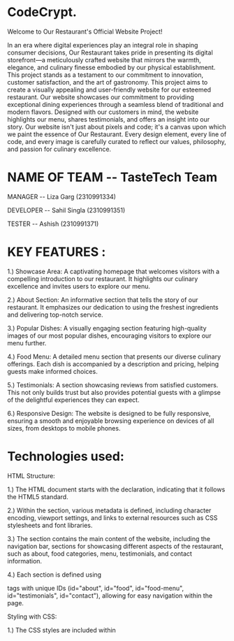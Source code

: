 # CodeCrypt.
Welcome to Our Restaurant's Official Website Project!

In an era where digital experiences play an integral role in shaping consumer decisions, Our Restaurant takes pride in presenting its digital storefront—a meticulously crafted website that mirrors the warmth, elegance, and culinary finesse embodied by our physical establishment. This project stands as a testament to our commitment to innovation, customer satisfaction, and the art of gastronomy.
This project aims to create a visually appealing and user-friendly website for our esteemed restaurant. Our website showcases our commitment to providing exceptional dining experiences through a seamless blend of traditional and modern flavors. Designed with our customers in mind, the website highlights our menu, shares testimonials, and offers an insight into our story.
Our website isn't just about pixels and code; it's a canvas upon which we paint the essence of Our Restaurant. Every design element, every line of code, and every image is carefully curated to reflect our values, philosophy, and passion for culinary excellence.

# NAME OF TEAM -- TasteTech Team
MANAGER -- Liza Garg (2310991334)

DEVELOPER -- Sahil Singla (2310991351)

TESTER -- Ashish (2310991371)

# KEY FEATURES :
1.) Showcase Area: A captivating homepage that welcomes visitors with a compelling introduction to our restaurant. It highlights our culinary excellence and invites users to explore our menu.

2.) About Section: An informative section that tells the story of our restaurant. It emphasizes our dedication to using the freshest ingredients and delivering top-notch service.

3.) Popular Dishes: A visually engaging section featuring high-quality images of our most popular dishes, encouraging visitors to explore our menu further.

4.) Food Menu: A detailed menu section that presents our diverse culinary offerings. Each dish is accompanied by a description and pricing, helping guests make informed choices.

5.) Testimonials: A section showcasing reviews from satisfied customers. This not only builds trust but also provides potential guests with a glimpse of the delightful experiences they can expect.

6.) Responsive Design: The website is designed to be fully responsive, ensuring a smooth and enjoyable browsing experience on devices of all sizes, from desktops to mobile phones.

# Technologies used:

HTML Structure:

1.) The HTML document starts with the <!DOCTYPE html> declaration, indicating that it follows the HTML5 standard.

2.) Within the <head> section, various metadata is defined, including character encoding, viewport settings, and links to external resources such as CSS stylesheets and font libraries.

3.) The <body> section contains the main content of the website, including the navigation bar, sections for showcasing different aspects of the restaurant, such as about, food categories, menu, testimonials, and contact information.

4.) Each section is defined using <section> tags with unique IDs (id="about", id="food", id="food-menu", id="testimonials", id="contact"), allowing for easy navigation within the page.

Styling with CSS:

1.) The CSS styles are included within <style> tags in the <head> section of the HTML document.

2.) Various CSS rules are defined to style different elements of the website, including fonts, colors, layout, responsiveness, and animations.

3.) The CSS rules are organized into sections corresponding to different parts of the website, such as the navbar, showcase area, about section, food categories, food menu, testimonials, contact form, and footer.

4.) Media queries are used to make the website responsive, adjusting the layout and styling for different screen sizes and devices.

Responsive Design:

1.) Media queries are used to define different CSS styles based on the screen width, ensuring that the website layout adapts well to various devices, including desktops, tablets, and smartphones.

2.) The navbar and menu items are designed to collapse into a hamburger menu on smaller screens, providing better usability for mobile users.

3.) Images and content are scaled and repositioned to fit smaller screens without sacrificing readability or usability.

# Problems Faced:
1.) Issues like elements overlapping, text becoming too small or too large, or layout inconsistencies have occurred during testing.

2.)  While the code includes sections for various elements like navigation, about us, food categories, etc., the actual functionality such as navigation links, form submissions, or interactive elements like sliders or carousels were missing and incomplete.

3.) Hardcoding values like URLs, image paths, or content text directly into the HTML or CSS could make it difficult to update or localize the website content in the future.

# Conclusion : 

In conclusion, the provided code lays the foundation for a responsive and visually appealing restaurant website. It incorporates various sections such as navigation, about us, food categories, menu, testimonials, and a contact form. The design is modern, with attractive imagery and well-organized content.






